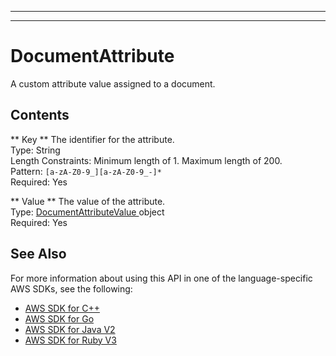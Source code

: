 --------

--------

# DocumentAttribute<a name="API_DocumentAttribute"></a>

A custom attribute value assigned to a document\. 

## Contents<a name="API_DocumentAttribute_Contents"></a>

 ** Key **   <a name="Kendra-Type-DocumentAttribute-Key"></a>
The identifier for the attribute\.  
Type: String  
Length Constraints: Minimum length of 1\. Maximum length of 200\.  
Pattern: `[a-zA-Z0-9_][a-zA-Z0-9_-]*`   
Required: Yes

 ** Value **   <a name="Kendra-Type-DocumentAttribute-Value"></a>
The value of the attribute\.  
Type: [ DocumentAttributeValue ](API_DocumentAttributeValue.md) object  
Required: Yes

## See Also<a name="API_DocumentAttribute_SeeAlso"></a>

For more information about using this API in one of the language\-specific AWS SDKs, see the following:
+  [ AWS SDK for C\+\+](https://docs.aws.amazon.com/goto/SdkForCpp/kendra-2019-02-03/DocumentAttribute) 
+  [ AWS SDK for Go](https://docs.aws.amazon.com/goto/SdkForGoV1/kendra-2019-02-03/DocumentAttribute) 
+  [ AWS SDK for Java V2](https://docs.aws.amazon.com/goto/SdkForJavaV2/kendra-2019-02-03/DocumentAttribute) 
+  [ AWS SDK for Ruby V3](https://docs.aws.amazon.com/goto/SdkForRubyV3/kendra-2019-02-03/DocumentAttribute) 
